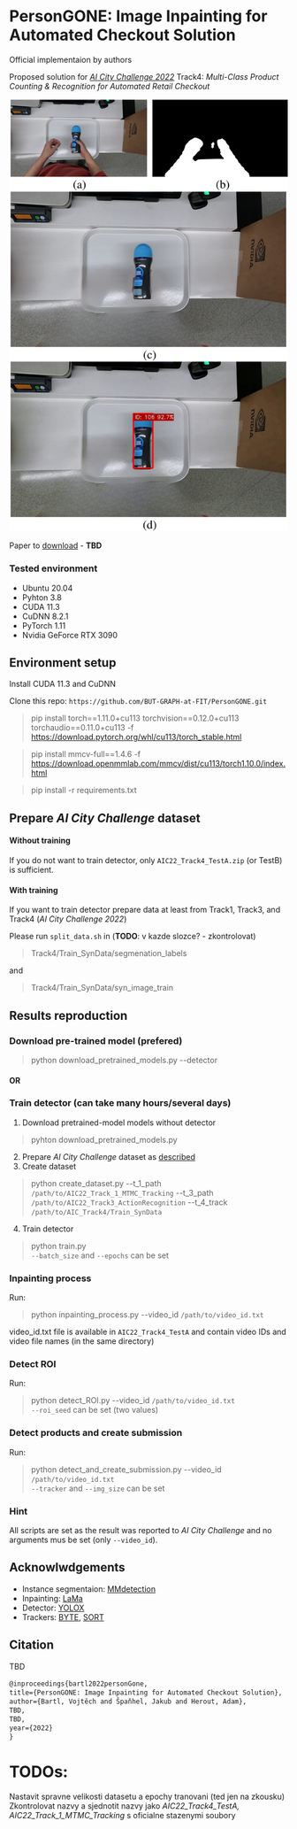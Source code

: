 # PersonGONE: Image Inpainting for Automated Checkout Solution
Official implementaion by authors

Proposed solution for [_AI City Challenge 2022_](https://www.aicitychallenge.org/) Track4: _Multi-Class Product Counting & Recognition for Automated Retail Checkout_

![teaser](assets/teaser.jpg)

Paper to [download](https://openaccess.thecvf.com) - **TBD**

### Tested environment

* Ubuntu 20.04
* Pyhton 3.8
* CUDA 11.3
* CuDNN 8.2.1
* PyTorch 1.11
* Nvidia GeForce RTX 3090

## Environment setup

Install CUDA 11.3 and CuDNN

Clone this repo: `https://github.com/BUT-GRAPH-at-FIT/PersonGONE.git`

> pip install torch==1.11.0+cu113 torchvision==0.12.0+cu113 torchaudio==0.11.0+cu113 -f https://download.pytorch.org/whl/cu113/torch_stable.html

> pip install mmcv-full==1.4.6 -f https://download.openmmlab.com/mmcv/dist/cu113/torch1.10.0/index.html

> pip install -r requirements.txt

## Prepare _AI City Challenge_ dataset

#### Without training
If you do not want to train detector, only ``AIC22_Track4_TestA.zip`` (or TestB) is sufficient.

#### With training <a name="training-ref"></a>
If you want to train detector prepare data at least from Track1, Track3, and Track4 (_AI City Challenge 2022_)  

Please run ``split_data.sh`` in
(**TODO**: v kazde slozce? - zkontrolovat)
> Track4/Train_SynData/segmenation_labels  

and

>Track4/Train_SynData/syn_image_train


## Results reproduction

### Download pre-trained model (prefered)
> python download_pretrained_models.py --detector

#### OR

### Train detector (can take many hours/several days)
1. Download pretrained-model models without detector  
> pyhton download_pretrained_models.py
2. Prepare _AI City Challenge_ dataset as [described](#training-ref)
3. Create dataset
> python create_dataset.py --t_1_path ``/path/to/AIC22_Track_1_MTMC_Tracking`` --t_3_path ``/path/to/AIC22_Track3_ActionRecognition`` --t_4_track ``/path/to/AIC_Track4/Train_SynData``
4. Train detector
> python train.py  
``--batch_size`` and ``--epochs`` can be set

### Inpainting process
Run:
> python inpainting_process.py --video_id ``/path/to/video_id.txt``

video_id.txt file is available in ``AIC22_Track4_TestA`` and contain video IDs and video file names (in the same directory)

### Detect ROI
Run:
> python detect_ROI.py --video_id ``/path/to/video_id.txt``  
``--roi_seed`` can be set (two values)

### Detect products and create submission
Run:
> python detect_and_create_submission.py --video_id ``/path/to/video_id.txt``  
``--tracker`` and ``--img_size`` can be set

### Hint
All scripts are set as the result was reported to _AI City Challenge_ and no arguments mus be set (only ``--video_id``).

## Acknowlwdgements
* Instance segmentaion: [MMdetection](https://github.com/open-mmlab/mmdetection)
* Inpainting: [LaMa](https://github.com/saic-mdal/lama)
* Detector: [YOLOX](https://github.com/Megvii-BaseDetection/YOLOX)
* Trackers: [BYTE](https://github.com/ifzhang/ByteTrack), [SORT](https://github.com/abewley/sort)

## Citation
TBD
```
@inproceedings{bartl2022personGone,
title={PersonGONE: Image Inpainting for Automated Checkout Solution},
author={Bartl, Vojtěch and Špaňhel, Jakub and Herout, Adam},
TBD,
TBD,
year={2022}
}
```


# TODOs:
Nastavit spravne velikosti datasetu a epochy tranovani (ted jen na zkousku)  
Zkontrolovat nazvy a sjednotit nazvy jako _AIC22_Track4_TestA, AIC22_Track_1_MTMC_Tracking_ s oficialne stazenymi soubory
